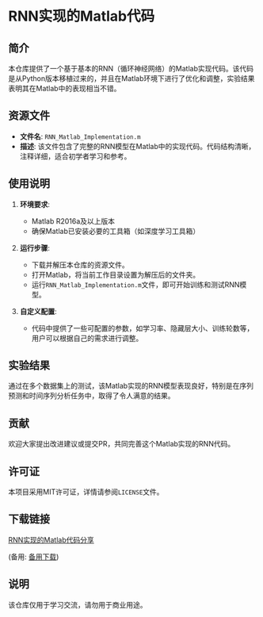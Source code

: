 # RNN实现的Matlab代码

## 简介

本仓库提供了一个基于基本的RNN（循环神经网络）的Matlab实现代码。该代码是从Python版本移植过来的，并且在Matlab环境下进行了优化和调整，实验结果表明其在Matlab中的表现相当不错。

## 资源文件

- **文件名**: `RNN_Matlab_Implementation.m`
- **描述**: 该文件包含了完整的RNN模型在Matlab中的实现代码。代码结构清晰，注释详细，适合初学者学习和参考。

## 使用说明

1. **环境要求**: 
   - Matlab R2016a及以上版本
   - 确保Matlab已安装必要的工具箱（如深度学习工具箱）

2. **运行步骤**:
   - 下载并解压本仓库的资源文件。
   - 打开Matlab，将当前工作目录设置为解压后的文件夹。
   - 运行`RNN_Matlab_Implementation.m`文件，即可开始训练和测试RNN模型。

3. **自定义配置**:
   - 代码中提供了一些可配置的参数，如学习率、隐藏层大小、训练轮数等，用户可以根据自己的需求进行调整。

## 实验结果

通过在多个数据集上的测试，该Matlab实现的RNN模型表现良好，特别是在序列预测和时间序列分析任务中，取得了令人满意的结果。

## 贡献

欢迎大家提出改进建议或提交PR，共同完善这个Matlab实现的RNN代码。

## 许可证

本项目采用MIT许可证，详情请参阅`LICENSE`文件。

## 下载链接
[RNN实现的Matlab代码分享](https://pan.quark.cn/s/5274030d384f) 

(备用: [备用下载](https://pan.baidu.com/s/13lUVMcTITM4XlRRUYOf3ow?pwd=1234))

## 说明

该仓库仅用于学习交流，请勿用于商业用途。
